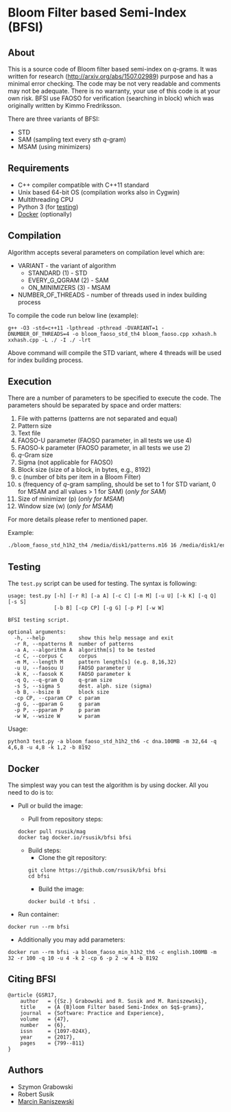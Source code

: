 # Bloom Filter based Semi-Index (BFSI)

## About

This is a source code of Bloom filter based semi-index on *q*-grams. It was written for research (http://arxiv.org/abs/1507.02989) purpose and has a minimal error checking. The code may be not very readable and comments may not be adequate. There is no warranty, your use of this code is at your own risk. BFSI use FAOSO for verification (searching in block) which was originally written by Kimmo Fredriksson.

There are three variants of BFSI:
* STD
* SAM (sampling text every s*th* *q*-gram)
* MSAM (using minimizers)

## Requirements

* C++ compiler compatible with C++11 standard
* Unix based 64-bit OS (compilation works also in Cygwin)
* Multithreading CPU
* Python 3 (for [testing](#testing))
* [Docker](#docker) (optionally)



## Compilation

Algorithm accepts several parameters on compilation level which are:
* VARIANT - the variant of algorithm
  * STANDARD (1) - STD
  * EVERY_G_QGRAM (2) - SAM
  * ON_MINIMIZERS (3) - MSAM
* NUMBER_OF_THREADS - number of threads used in index building process

To compile the code run below line (example):

```shell
g++ -O3 -std=c++11 -lpthread -pthread -DVARIANT=1 -DNUMBER_OF_THREADS=4 -o bloom_faoso_std_th4 bloom_faoso.cpp xxhash.h xxhash.cpp -L ./ -I ./ -lrt 
```

Above command will compile the STD variant, where 4 threads will be used for index building process.


## Execution

There are a number of parameters to be specified to execute the code. The parameters should be separated by space and order matters:

1. File with patterns (patterns are not separated and equal)
2. Pattern size
3. Text file
4. FAOSO-U parameter (FAOSO parameter, in all tests we use 4)
5. FAOSO-k parameter (FAOSO parameter, in all tests we use 2)
6. *q*-Gram size
7. Sigma (not applicable for FAOSO)
8. Block size (size of a block, in bytes, e.g., 8192)
9. c (number of bits per item in a Bloom Filter)
10. s (frequency of *q*-gram sampling, should be set to 1 for STD variant, 0 for MSAM and all values > 1 for SAM) (*only for SAM*)
11. Size of minimizer (p) (*only for MSAM*)
12. Window size (w) (*only for MSAM*)

For more details please refer to mentioned paper.

Example:
```bash
./bloom_faoso_std_h1h2_th4 /media/disk1/patterns.m16 16 /media/disk1/english.200MB 8 2 6 5 8192 6 1 0 0
```

## Testing

The `test.py` script can be used for testing. The syntax is following:

```
usage: test.py [-h] [-r R] [-a A] [-c C] [-m M] [-u U] [-k K] [-q Q] [-s S]
               [-b B] [-cp CP] [-g G] [-p P] [-w W]

BFSI testing script.

optional arguments:
  -h, --help           show this help message and exit
  -r R, --npatterns R  number of patterns
  -a A, --algorithm A  algorithm[s] to be tested
  -c C, --corpus C     corpus
  -m M, --length M     pattern length[s] (e.g. 8,16,32)
  -u U, --faosou U     FAOSO parameter U
  -k K, --faosok K     FAOSO parameter k
  -q Q, --q-gram Q     q-gram size
  -s S, --sigma S      dest. alph. size (sigma)
  -b B, --bsize B      block size
  -cp CP, --cparam CP  c param
  -g G, --gparam G     g param
  -p P, --pparam P     p param
  -w W, --wsize W      w param
```

Usage:

```
python3 test.py -a bloom_faoso_std_h1h2_th6 -c dna.100MB -m 32,64 -q 4,6,8 -u 4,8 -k 1,2 -b 8192
```

## Docker
The simplest way you can test the algorithm is by using docker. All you need to do is to:

* Pull or build the image:

	* Pull from repository steps:
	```
	docker pull rsusik/mag
	docker tag docker.io/rsusik/bfsi bfsi
	```

	* Build steps:
		* Clone the git repository:
		```shell
		git clone https://github.com/rsusik/bfsi bfsi
		cd bfsi
		```
		* Build the image:
		```shell
		docker build -t bfsi .
		```

* Run container:
```shell
docker run --rm bfsi
```

* Additionally you may add parameters:
```shell
docker run --rm bfsi -a bloom_faoso_min_h1h2_th6 -c english.100MB -m 32 -r 100 -q 10 -u 4 -k 2 -cp 6 -p 2 -w 4 -b 8192
```

## Citing BFSI
	@article {GSR17,
		author   = {{Sz.} Grabowski and R. Susik and M. Raniszewski},
		title    = {A {B}loom Filter based Semi-Index on $q$-grams},
		journal  = {Software: Practice and Experience},
		volume   = {47},
		number   = {6},
		issn     = {1097-024X},
		year     = {2017},
		pages    = {799--811}
	}


## Authors

* Szymon Grabowski
* Robert Susik
* [Marcin Raniszewski](https://github.com/mranisz)
